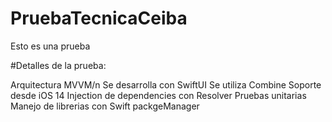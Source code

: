 # PruebaTecnicaCeiba
Esto es una prueba

#Detalles de la prueba:

Arquitectura MVVM/n
Se desarrolla con SwiftUI
Se utiliza Combine
Soporte desde iOS 14
Injection de dependencies con Resolver
Pruebas unitarias
Manejo de librerias con Swift packgeManager

